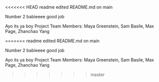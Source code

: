 <<<<<<< HEAD
readme
edited README.md on main


Number 2 babieeee
good job

Ayo its ya boy
Project Team Members: Maya Greenstein, Sam Basile, Max Page, Zhanchao Yang

=======
readme
edited README.md on main


Number 2 babieeee
good job

Ayo its ya boy 
Project Team Members: Maya Greenstein, Sam Basile, Max Page, Zhanchao Yang

>>>>>>> master
